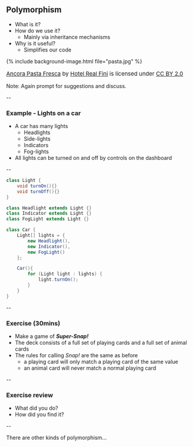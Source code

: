 ## Polymorphism

+ What is it?
+ How do we use it?
    + Mainly via inheritance mechanisms
+ Why is it useful?
    + Simplifies our code

{% include background-image.html file="pasta.jpg" %}
<p style="float:bottom;font-size:15px">
<a href="https://flic.kr/p/6iYRpr">Ancora Pasta Fresca</a>
by <a href="https://www.flickr.com/photos/hotelrealfini/">Hotel Real Fini</a> is licensed under 
<a href="https://creativecommons.org/licenses/by/2.0/">CC BY 2.0</a>
</p>

Note:
Again prompt for suggestions and discuss.  

--

### Example - Lights on a car

+ A car has many lights
    + Headlights
    + Side-lights
    + Indicators
    + Fog-lights
+ All lights can be turned on and off by controls on the dashboard

--

```java
class Light {
    void turnOn(){}
    void turnOff(){}
}

class Headlight extends Light {}
class Indicator extends Light {}
class FogLight extends Light {}

class Car {
    Light[] lights = {
        new Headlight(),
        new Indicator(),
        new FogLight()
    };

    Car(){
        for (Light light : lights) {
            light.turnOn();
        }
    }
}
```

--

### Exercise (30mins)

* Make a game of _**Super-Snap!**_
* The deck consists of a full set of playing cards and a full set of animal cards
* The rules for calling _Snap!_ are the same as before
    + a playing card will only match a playing card of the same value
    + an animal card will never match a normal playing card

--

### Exercise review

+ What did you do?
+ How did you find it?

--

There are other kinds of polymorphism...